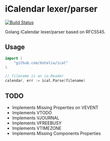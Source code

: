 # iCalendar lexer/parser

[![Build Status](https://travis-ci.org/Xotelia/ical.svg?branch=master)](https://travis-ci.org/Xotelia/ical)

Golang iCalendar lexer/parser based on RFC5545.

## Usage

```go
import (
    "github.com/Xotelia/ical"
)

// filename is an io.Reader
calendar, err := ical.Parse(filename)
```

## TODO

* Implements Missing Properties on VEVENT
* Implements VTODO
* Implements VJOURNAL
* Implements VFREEBUSY
* Implements VTIMEZONE
* Implements Missing Components Properties
